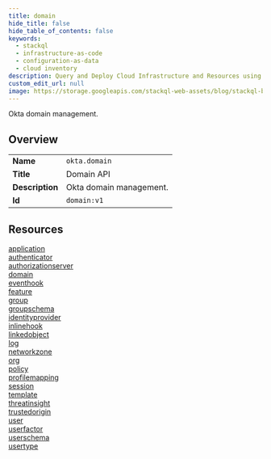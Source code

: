```yaml
---
title: domain
hide_title: false
hide_table_of_contents: false
keywords:
  - stackql
  - infrastructure-as-code
  - configuration-as-data
  - cloud inventory
description: Query and Deploy Cloud Infrastructure and Resources using SQL
custom_edit_url: null
image: https://storage.googleapis.com/stackql-web-assets/blog/stackql-blog-post-featured-image.png
---
```

Okta domain management.  
    

## Overview
<table><tbody>
<tr><td><b>Name</b></td><td><code>okta.domain</code></td></tr>
<tr><td><b>Title</b></td><td>Domain API</td></tr>
<tr><td><b>Description</b></td><td>Okta domain management.</td></tr>
<tr><td><b>Id</b></td><td><code>domain:v1</code></td></tr>
</tbody></table>

## Resources
<div class="row">
<div class="providerDocColumn">
<a href="/docs/providers/okta/domain/application/index.md">application</a><br />
<a href="/docs/providers/okta/domain/authenticator/index.md">authenticator</a><br />
<a href="/docs/providers/okta/domain/authorizationserver/index.md">authorizationserver</a><br />
<a href="/docs/providers/okta/domain/domain/index.md">domain</a><br />
<a href="/docs/providers/okta/domain/eventhook/index.md">eventhook</a><br />
<a href="/docs/providers/okta/domain/feature/index.md">feature</a><br />
<a href="/docs/providers/okta/domain/group/index.md">group</a><br />
<a href="/docs/providers/okta/domain/groupschema/index.md">groupschema</a><br />
<a href="/docs/providers/okta/domain/identityprovider/index.md">identityprovider</a><br />
<a href="/docs/providers/okta/domain/inlinehook/index.md">inlinehook</a><br />
<a href="/docs/providers/okta/domain/linkedobject/index.md">linkedobject</a><br />
<a href="/docs/providers/okta/domain/log/index.md">log</a><br />
</div>
<div class="providerDocColumn">
<a href="/docs/providers/okta/domain/networkzone/index.md">networkzone</a><br />
<a href="/docs/providers/okta/domain/org/index.md">org</a><br />
<a href="/docs/providers/okta/domain/policy/index.md">policy</a><br />
<a href="/docs/providers/okta/domain/profilemapping/index.md">profilemapping</a><br />
<a href="/docs/providers/okta/domain/session/index.md">session</a><br />
<a href="/docs/providers/okta/domain/template/index.md">template</a><br />
<a href="/docs/providers/okta/domain/threatinsight/index.md">threatinsight</a><br />
<a href="/docs/providers/okta/domain/trustedorigin/index.md">trustedorigin</a><br />
<a href="/docs/providers/okta/domain/user/index.md">user</a><br />
<a href="/docs/providers/okta/domain/userfactor/index.md">userfactor</a><br />
<a href="/docs/providers/okta/domain/userschema/index.md">userschema</a><br />
<a href="/docs/providers/okta/domain/usertype/index.md">usertype</a><br />
</div>
</div>

